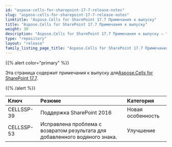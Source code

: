 ```yaml
---
id: "aspose-cells-for-sharepoint-17-7-release-notes"
slug: "aspose-cells-for-sharepoint-17-7-release-notes"
linktitle: "Aspose.Cells for SharePoint 17.7 Примечания к выпуску"
title: "Aspose.Cells for SharePoint 17.7 Примечания к выпуску"
weight: 30
description: "Aspose.Cells for SharePoint 17.7 Примечания к выпуску – the latest updates and fixes."
type: "repository"
layout: "release"
family_listing_page_title: "Aspose.Cells for SharePoint 17.7 Примечания к выпуску"
---
```

{{% alert color="primary" %}} 

 Эта страница содержит примечания к выпуску для[Aspose.Cells for SharePoint 17.7](https://releases.aspose.com/cells/sharepoint/new-releases/aspose.cells-for-sharepoint-17.7/).

{{% /alert %}} 

|**Ключ**|**Резюме**|**Категория**|
|:- |:- |:- |
|CELLSSP-39|Поддержка SharePoint 2016|Новая особенность|
|CELLSSP-53|Исправлена проблема с возвратом результата для добавленного водяного знака.|Улучшение|

